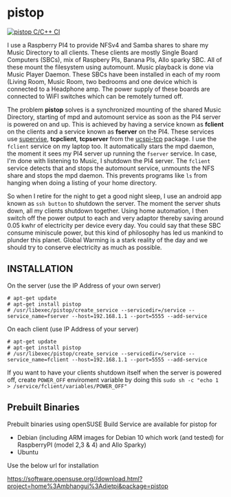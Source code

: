 # pistop

[![pistop C/C++ CI](https://github.com/mbhangui/pistop/actions/workflows/pistop-c-cpp.yml/badge.svg)](https://github.com/mbhangui/pistop/actions/workflows/pistop-c-cpp.yml)

I use a Raspberry PI4 to provide NFSv4 and Samba shares to share my Music Directory to all clients. These clients are mostly Single Board Computers (SBCs), mix of Raspbery PIs, Banana PIs, Allo sparky SBC. All of these mount the filesystem using automount. Music playback is done via Music Player Daemon. These SBCs have been installed in each of my room (Living Room, Music Room, two bedrooms and one device which is connected to a Headphone amp. The power supply of these boards are connected to WiFI switches which can be remotely turned off.

The problem **pistop** solves is a synchronized mounting of the shared Music Directory, starting of mpd and automount service as soon as the PI4 server is powered on and up. This is achieved by having a service known as **fclient** on the clients and a service known as **fserver** on the PI4. These services use [supervise](https://en.wikipedia.org/wiki/Daemontools), **tcpclient**, **tcpserver** from the [ucspi-tcp](https://cr.yp.to/ucspi-tcp.html) package. I use the `fclient` service on my laptop too. It automatically stars the mpd daemon, the moment it sees my PI4 server up running the `fserver` service. In case, I'm done with listening to Music, I shutdown the PI4 server. The `fclient` service detects that and stops the automount service, unmounts the NFS share and stops the mpd daemon. This prevents programs like `ls` from hanging when doing a listing of your home directory.

So when I retire for the night to get a good night sleep, I use an android app known as `ssh button` to shutdown the server. The moment the server shuts down, all my clients shutdown together. Using home automation, I then switch off the power output to each and very adaptor thereby saving around 0.05 kwhr of electricity per device every day. You could say that these SBC consume miniscule power, but this kind of philosophy has led us mankind to plunder this planet. Global Warming is a stark reality of the day and we should try to conserve electricity as much as possible.

## INSTALLATION

On the server (use the IP Address of your own server)

```
# apt-get update
# apt-get install pistop
# /usr/libexec/pistop/create_service --servicedir=/service --service_name=fserver --host=192.168.1.1 --port=5555 --add-service
```

On each client (use IP Address of your server)

```
# apt-get update
# apt-get install pistop
# /usr/libexec/pistop/create_service --servicedir=/service --service_name=fclient --host=192.168.1.1 --port=5555 --add-service
```

If you want to have your  clients shutdown itself when the server is powered off, create `POWER_OFF` enviroment variable by doing this
`sudo sh -c "echo 1 > /service/fclient/variables/POWER_OFF"`

## Prebuilt Binaries

Prebuilt binaries using openSUSE Build Service are available for pistop for

* Debian (including ARM images for Debian 10 which work (and tested) for RaspberryPI (model 2,3 & 4) and Allo Sparky)
* Ubuntu

Use the below url for installation

https://software.opensuse.org//download.html?project=home%3Ambhangui%3Adietpi&package=pistop
